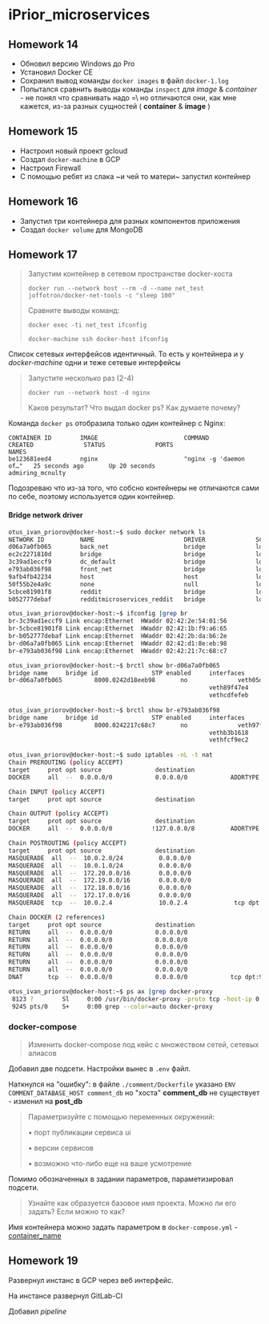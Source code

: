 # iPrior_microservices

## Homework 14

* Обновил версию Windows до Pro
* Установил Docker CE
* Сохранил вывод команды `docker images` в файл `docker-1.log`
* Попытался сравнить выводы команды `inspect` для *image* & *container* - не понял что сравнивать надо =\ 
  но отличаются они, как мне кажется, из-за разных сущностей ( **container** & **image** )

## Homework 15

* Настроил новый проект gcloud
* Создал `docker-machine` в GCP
* Настроил Firewall
* С помощью ребят из слака ~и чей то матери~ запустил контейнер

## Homework 16

* Запустил три контейнера для разных компонентов приложения
* Создал `docker volume` для MongoDB


## Homework 17

> Запустим контейнер в сетевом пространстве docker-хоста
> 
> `docker run --network host --rm -d --name net_test joffotron/docker-net-tools -c "sleep 100"`
> 
> Сравните выводы команд:
>
> `docker exec -ti net_test ifconfig`
>
> `docker-machine ssh docker-host ifconfig`

Список сетевых интерфейсов идентичный.
То есть у контейнера и у *docker-machine* одни и теже сетевые интерфейсы

> Запустите несколько раз (2-4)
>
> `docker run --network host -d nginx`
>
> Каков результат? Что выдал docker ps? Как думаете почему? 

Команда `docker ps` отобразила только один контейнер с Nginx:

```text
CONTAINER ID        IMAGE                        COMMAND                  CREATED              STATUS              PORTS                    NAMES
be123681eed4        nginx                        "nginx -g 'daemon of…"   25 seconds ago       Up 20 seconds                                admiring_mcnulty
```

Подозреваю что из-за того, что собсно контейнеры не отличаются сами по себе, поэтому используется один контейнер.

#### Bridge network driver

```bash
otus_ivan_priorov@docker-host:~$ sudo docker network ls
NETWORK ID          NAME                         DRIVER              SCOPE
d06a7a0fb065        back_net                     bridge              local
ec2c2271810d        bridge                       bridge              local
3c39ad1eccf9        dc_default                   bridge              local
e793ab036f98        front_net                    bridge              local
9afb4fb42234        host                         host                local
50f55b2e4a9c        none                         null                local
5cbce81901f8        reddit                       bridge              local
b052777debaf        redditmicroservices_reddit   bridge              local

otus_ivan_priorov@docker-host:~$ ifconfig |grep br
br-3c39ad1eccf9 Link encap:Ethernet  HWaddr 02:42:2e:54:01:56  
br-5cbce81901f8 Link encap:Ethernet  HWaddr 02:42:1b:f9:a6:65  
br-b052777debaf Link encap:Ethernet  HWaddr 02:42:2b:da:b6:2e  
br-d06a7a0fb065 Link encap:Ethernet  HWaddr 02:42:d1:8e:eb:98  
br-e793ab036f98 Link encap:Ethernet  HWaddr 02:42:21:7c:68:c7  

otus_ivan_priorov@docker-host:~$ brctl show br-d06a7a0fb065
bridge name     bridge id               STP enabled     interfaces
br-d06a7a0fb065         8000.0242d18eeb98       no              veth05d2688
                                                        veth89f47e4
                                                        vethcdfefeb
                                                        
otus_ivan_priorov@docker-host:~$ brctl show br-e793ab036f98
bridge name     bridge id               STP enabled     interfaces
br-e793ab036f98         8000.0242217c68c7       no              veth97f8e5d
                                                        vethb3b1618
                                                        vethfcf9ec2
                                                        
otus_ivan_priorov@docker-host:~$ sudo iptables -nL -t nat
Chain PREROUTING (policy ACCEPT)
target     prot opt source               destination         
DOCKER     all  --  0.0.0.0/0            0.0.0.0/0            ADDRTYPE match dst-type LOCAL

Chain INPUT (policy ACCEPT)
target     prot opt source               destination         

Chain OUTPUT (policy ACCEPT)
target     prot opt source               destination         
DOCKER     all  --  0.0.0.0/0           !127.0.0.0/8          ADDRTYPE match dst-type LOCAL

Chain POSTROUTING (policy ACCEPT)
target     prot opt source               destination         
MASQUERADE  all  --  10.0.2.0/24          0.0.0.0/0           
MASQUERADE  all  --  10.0.1.0/24          0.0.0.0/0           
MASQUERADE  all  --  172.20.0.0/16        0.0.0.0/0           
MASQUERADE  all  --  172.19.0.0/16        0.0.0.0/0           
MASQUERADE  all  --  172.18.0.0/16        0.0.0.0/0           
MASQUERADE  all  --  172.17.0.0/16        0.0.0.0/0           
MASQUERADE  tcp  --  10.0.2.4             10.0.2.4             tcp dpt:9292

Chain DOCKER (2 references)
target     prot opt source               destination         
RETURN     all  --  0.0.0.0/0            0.0.0.0/0           
RETURN     all  --  0.0.0.0/0            0.0.0.0/0           
RETURN     all  --  0.0.0.0/0            0.0.0.0/0           
RETURN     all  --  0.0.0.0/0            0.0.0.0/0           
RETURN     all  --  0.0.0.0/0            0.0.0.0/0           
RETURN     all  --  0.0.0.0/0            0.0.0.0/0           
DNAT       tcp  --  0.0.0.0/0            0.0.0.0/0            tcp dpt:9292 to:10.0.2.4:9292

otus_ivan_priorov@docker-host:~$ ps ax |grep docker-proxy
 8123 ?        Sl     0:00 /usr/bin/docker-proxy -proto tcp -host-ip 0.0.0.0 -host-port 9292 -container-ip 10.0.2.4 -container-port 9292
 9245 pts/0    S+     0:00 grep --color=auto docker-proxy
```

### docker-compose

> Изменить docker-compose под кейс с множеством сетей, сетевых алиасов

Добавил две подсети. Настройки вынес в `.env` файл.

Наткнулся на "ошибку": 
в файле `./comment/Dockerfile` указано `ENV COMMENT_DATABASE_HOST comment_db` но "хоста" **comment_db** не существует - изменил на **post_db**

> Параметризуйте с помощью переменных окружений:
>
> • порт публикации сервиса ui
>
> • версии сервисов
>
> • возможно что-либо еще на ваше усмотрение
>

Помимо обозначенных в задании параметров, параметизировал подсети.

> Узнайте как образуется базовое имя проекта. Можно ли его задать? Если можно то как?

Имя контейнера можно задать параметром в `docker-compose.yml` - [container_name](https://docs.docker.com/compose/compose-file/#container_name)


## Homework 19

Развернул инстанс в GCP через веб интерфейс.

На инстансе развернул GitLab-CI

Добавил *pipeline*
